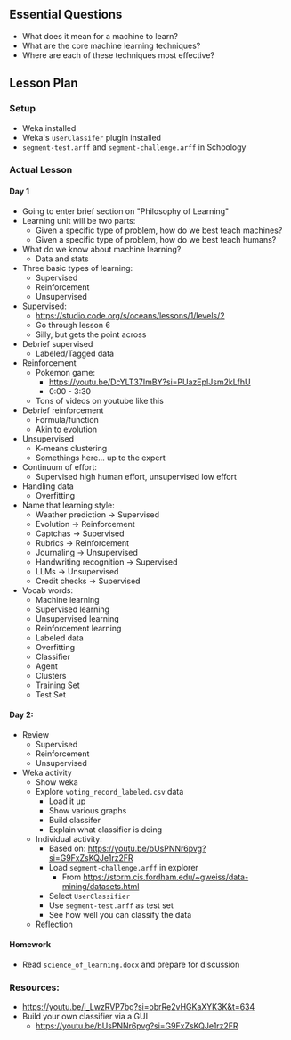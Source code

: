 ## Essential Questions

- What does it mean for a machine to learn?
- What are the core machine learning techniques?
- Where are each of these techniques most effective?

## Lesson Plan

### Setup

- Weka installed
- Weka's `userClassifer` plugin installed
- `segment-test.arff` and `segment-challenge.arff` in Schoology

### Actual Lesson

#### Day 1

- Going to enter brief section on "Philosophy of Learning"
- Learning unit will be two parts:
    - Given a specific type of problem, how do we best teach machines?
    - Given a specific type of problem, how do we best teach humans?
- What do we know about machine learning?
    - Data and stats
- Three basic types of learning:
    - Supervised
    - Reinforcement
    - Unsupervised
- Supervised:
    - https://studio.code.org/s/oceans/lessons/1/levels/2
    - Go through lesson 6
    - Silly, but gets the point across
- Debrief supervised
    - Labeled/Tagged data
- Reinforcement
    - Pokemon game:
        - https://youtu.be/DcYLT37ImBY?si=PUazEpIJsm2kLfhU
        - 0:00 - 3:30
    - Tons of videos on youtube like this
- Debrief reinforcement
    - Formula/function
    - Akin to evolution
- Unsupervised
    - K-means clustering
    - Somethings here... up to the expert
- Continuum of effort:
    - Supervised high human effort, unsupervised low effort
- Handling data
    - Overfitting
- Name that learning style:
    - Weather prediction -> Supervised
    - Evolution -> Reinforcement
    - Captchas -> Supervised
    - Rubrics -> Reinforcement
    - Journaling -> Unsupervised
    - Handwriting recognition -> Supervised
    - LLMs -> Unsupervised
    - Credit checks -> Supervised
- Vocab words:
    - Machine learning
    - Supervised learning
    - Unsupervised learning
    - Reinforcement learning
    - Labeled data
    - Overfitting
    - Classifier
    - Agent
    - Clusters
    - Training Set
    - Test Set

#### Day 2:

- Review
    - Supervised
    - Reinforcement
    - Unsupervised
- Weka activity
    - Show weka
    - Explore `voting_record_labeled.csv` data
        - Load it up
        - Show various graphs
        - Build classifer
        - Explain what classifier is doing
    - Individual activity:
        - Based on: https://youtu.be/bUsPNNr6pvg?si=G9FxZsKQJe1rz2FR
        - Load `segment-challenge.arff` in explorer
            - From https://storm.cis.fordham.edu/~gweiss/data-mining/datasets.html
        - Select `UserClassifier`
        - Use `segment-test.arff` as test set
        - See how well you can classify the data
    - Reflection

#### Homework

- Read `science_of_learning.docx` and prepare for discussion

### Resources:

- https://youtu.be/i_LwzRVP7bg?si=obrRe2vHGKaXYK3K&t=634
- Build your own classifier via a GUI
    - https://youtu.be/bUsPNNr6pvg?si=G9FxZsKQJe1rz2FR
